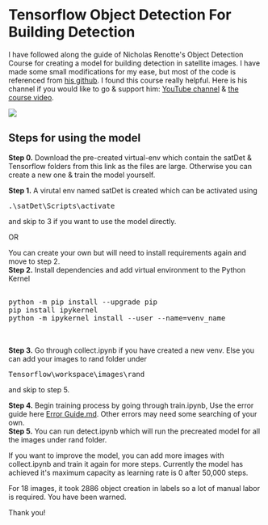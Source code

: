 

# Tensorflow Object Detection For Building Detection

I have followed along the guide of Nicholas Renotte's Object Detection Course for creating a model for building detection in satellite images. I have made some small modifications for my ease, but most of the code is referenced from <a  href="https://github.com/nicknochnack/TFODCourse">his github</a>. I found this course really helpful. Here is his channel if you would like to go & support him: <a  href="https://www.youtube.com/c/nicholasrenotte">YouTube channel</a> &   <a  href="https://www.youtube.com/watch?v=yqkISICHH-U&t=5644s&ab_channel=NicholasRenotte">the course video</a>.

<img  src="https://imgur.com/a/Cet6OBC">

## Steps for using the model

<b>Step 0.</b> Download the pre-created virtual-env which contain the satDet & Tensorflow folders from this link as the files are large. Otherwise you can create a new one & train the model yourself.

<b>Step 1.</b> A virutal env named satDet is created which can be activated using 
<pre>
.\satDet\Scripts\activate
</pre>
and skip to 3 if you want to use the model directly.

OR
 
You can create your own but will need to install requirements again and move to step 2.
<br/>
<b>Step 2.</b> Install dependencies and add virtual environment to the Python Kernel
<pre>

python -m pip install --upgrade pip
pip install ipykernel
python -m ipykernel install --user --name=venv_name

</pre>

<br/>
<b>Step 3.</b> Go through collect.ipynb if you have created a new venv. Else you can add your images to rand folder under

<pre>
Tensorflow\workspace\images\rand
</pre>
and skip to step 5.
<br/>

<b>Step 4.</b> Begin training process by going through train.ipynb, 
Use the error guide here <a  href="https://github.com/nicknochnack/TFODCourse/blob/main/README.md">Error Guide.md</a>. Other errors may need some searching of your own.
<br/>
<b>Step 5.</b> You can run detect.ipynb which will run the precreated model for all the images under rand folder. 


If you want to improve the model, you can add more images with collect.ipynb and train it again for more steps.  Currently the model has achieved it's maximum capacity as learning rate is 0 after 50,000 steps.

For 18 images, it took 2886 object creation in labels so a lot of manual labor is required. You have been warned.

Thank you!
